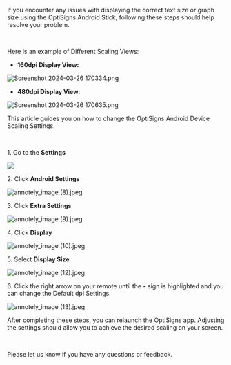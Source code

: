<p>If you encounter any issues with displaying the correct text size or graph size using the OptiSigns Android Stick, following these steps should help resolve your problem.</p>
<p> </p>
<p>Here is an example of Different Scaling Views:</p>
<ul>
<li><strong>160dpi Display View:</strong></li>
</ul>
<p><img src="https://support.optisigns.com/hc/article_attachments/27822258702483" alt="Screenshot 2024-03-26 170334.png"></p>
<ul>
<li>
<strong>480dpi Display View</strong>:</li>
</ul>
<p><img src="https://support.optisigns.com/hc/article_attachments/27822196127891" alt="Screenshot 2024-03-26 170635.png"></p>
<p>This article guides you on how to change the OptiSigns Android Device Scaling Settings.</p>
<p> </p>
<p>1. Go to the <strong>Settings</strong></p>
<p><img src="https://support.optisigns.com/hc/article_attachments/27608849125779"></p>
<p>2. Click <strong>Android Settings</strong></p>
<p><img src="https://support.optisigns.com/hc/article_attachments/27608838868243" alt="annotely_image (8).jpeg"></p>
<p>3. Click <strong>Extra Settings</strong></p>
<p><img src="https://support.optisigns.com/hc/article_attachments/27608838883603" alt="annotely_image (9).jpeg"></p>
<p>4. Click <strong>Display</strong></p>
<p><img src="https://support.optisigns.com/hc/article_attachments/27608838907027" alt="annotely_image (10).jpeg"></p>
<p>5. Select <strong>Display Size</strong></p>
<p><img src="https://support.optisigns.com/hc/article_attachments/27608838920083" alt="annotely_image (12).jpeg"></p>
<p>6. Click the right arrow on your remote until the <strong>-</strong> sign is highlighted and you can change the Default dpi Settings.</p>
<p><img src="https://support.optisigns.com/hc/article_attachments/27608838930963" alt="annotely_image (13).jpeg"></p>
<p>After completing these steps, you can relaunch the OptiSigns app. Adjusting the settings should allow you to achieve the desired scaling on your screen.</p>
<p> </p>
<p>Please let us know if you have any questions or feedback. </p>
<p> </p>
<p> </p>
<p> </p>
<p> </p>
<p> </p>